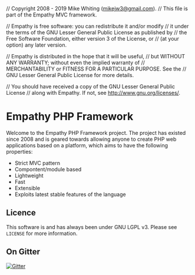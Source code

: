 
// Copyright 2008 - 2019 Mike Whiting (mikejw3@gmail.com).
// This file is part of the Empathy MVC framework.

// Empathy is free software: you can redistribute it and/or modify
// it under the terms of the GNU Lesser General Public License as published by
// the Free Software Foundation, either version 3 of the License, or
// (at your option) any later version.

// Empathy is distributed in the hope that it will be useful,
// but WITHOUT ANY WARRANTY; without even the implied warranty of
// MERCHANTABILITY or FITNESS FOR A PARTICULAR PURPOSE.  See the
// GNU Lesser General Public License for more details.

// You should have received a copy of the GNU Lesser General Public License
// along with Empathy.  If not, see <http://www.gnu.org/licenses/>.




Empathy PHP Framework
===

Welcome to the Empathy PHP Framework project. The project
has existed since 2008 and is geared towards allowing anyone
to create PHP web applications based on a platform, which
aims to have the following properties:

- Strict MVC pattern
- Compontent/module based
- Lightweight
- Fast
- Extensible
- Exploits latest stable features of the language


Licence
---
This software is and has always been under GNU LGPL v3.
Please see `LICENSE` for more information.


On Gitter
---

[![Gitter](https://badges.gitter.im/Join%20Chat.svg)](https://gitter.im/mikejw/empathy?utm_source=badge&utm_medium=badge&utm_campaign=pr-badge&utm_content=badge)

